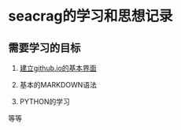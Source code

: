 # seacrag的学习和思想记录 #

## 需要学习的目标 ##

1. [建立github.io的基本界面](seacragme.github.io/docs/index.html)

2. 基本的MARKDOWN语法

3. PYTHON的学习


等等
